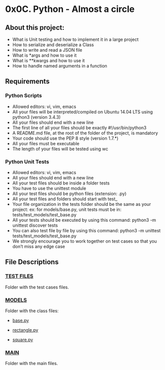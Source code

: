 # 0x0C. Python - Almost a circle

## About this project:
- What is Unit testing and how to implement it in a large project
- How to serialize and deserialize a Class
- How to write and read a JSON file
- What is *args and how to use it
- What is **kwargs and how to use it
- How to handle named arguments in a function

## Requirements  

### Python Scripts  

- Allowed editors: vi, vim, emacs
- All your files will be interpreted/compiled on Ubuntu 14.04 LTS using python3 (version 3.4.3)
- All your files should end with a new line
- The first line of all your files should be exactly #!/usr/bin/python3
- A README.md file, at the root of the folder of the project, is mandatory
- Your code should use the PEP 8 style (version 1.7.*)
- All your files must be executable
- The length of your files will be tested using wc  

### Python Unit Tests

- Allowed editors: vi, vim, emacs
- All your files should end with a new line
- All your test files should be inside a folder tests
- You have to use the unittest module
- All your test files should be python files (extension: .py)
- All your test files and folders should start with test_
- Your file organization in the tests folder should be the same as your project: ex: for models/base.py, unit tests must be in: tests/test_models/test_base.py
- All your tests should be executed by using this command: python3 -m unittest discover tests
- You can also test file by file by using this command: python3 -m unittest tests/test_models/test_base.py
- We strongly encourage you to work together on test cases so that you don’t miss any edge case

## File Descriptions


### [TEST FILES](https://github.com/Valentinaga1/holbertonschool-higher_level_programming/tree/master/0x0C-python-almost_a_circle/tests "TEST FILES")
Folder with the test cases files.


### [MODELS](https://github.com/Valentinaga1/holbertonschool-higher_level_programming/tree/master/0x0C-python-almost_a_circle/models "0-add_integer.py")
Folder with the class files:  
- [base.py](https://github.com/Valentinaga1/holbertonschool-higher_level_programming/tree/master/0x0C-python-almost_a_circle/models/base.py "base.py")  

- [rectangle.py](https://github.com/Valentinaga1/holbertonschool-higher_level_programming/tree/master/0x0C-python-almost_a_circle/models/rectangle.py "rectangle.py")  

- [square.py](https://github.com/Valentinaga1/holbertonschool-higher_level_programming/tree/master/0x0C-python-almost_a_circle/models/square.py "square.py")  


### [MAIN](https://github.com/Valentinaga1/holbertonschool-higher_level_programming/tree/master/0x0C-python-almost_a_circle/main "main")
Folder with the main files.
